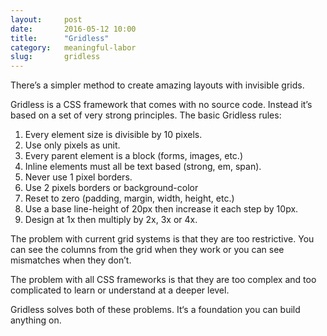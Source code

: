 ```yaml
---
layout:     post
date:       2016-05-12 10:00
title:      "Gridless"
category:   meaningful-labor
slug:       gridless
---
```


There’s a simpler method to create amazing layouts with invisible grids.

Gridless is a CSS framework that comes with no source code. Instead it’s based on a set of very strong principles. The basic Gridless rules:

1. Every element size is divisible by 10 pixels.
2. Use only pixels as unit.
3. Every parent element is a block (forms, images, etc.)
4. Inline elements must all be text based (strong, em, span).
5. Never use 1 pixel borders.
6. Use 2 pixels borders or background-color
7. Reset to zero (padding, margin, width, height, etc.)
8. Use a base line-height of 20px then increase it each step by 10px.
7. Design at 1x then multiply by 2x, 3x or 4x.

The problem with current grid systems is that they are too restrictive. You can see the columns from the grid when they work or you can see mismatches when they don’t.

The problem with all CSS frameworks is that they are too complex and too complicated to learn or understand at a deeper level.

Gridless solves both of these problems. It‘s a foundation you can build anything on.
